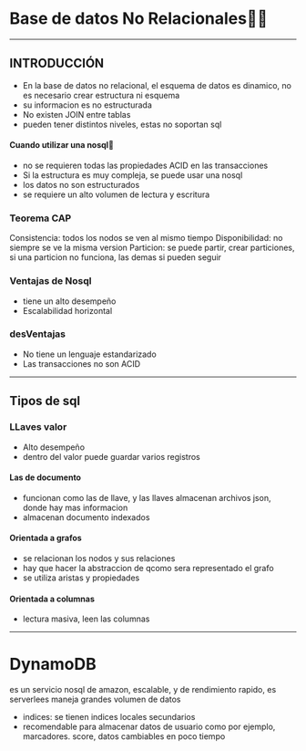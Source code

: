 # Base de datos No Relacionales🎫🎪 
---
## INTRODUCCIÓN
- En la base de datos no relacional, el esquema de datos es dinamico, no es necesario crear estructura ni esquema
- su informacion es no estructurada
- No existen JOIN entre tablas
- pueden tener distintos niveles, estas no soportan sql
#### Cuando utilizar una nosql👟
- no se requieren todas las propiedades ACID en las transacciones
- Si la estructura es muy compleja, se puede usar una nosql
- los datos no son estructurados
- se requiere un alto volumen de lectura y escritura
### Teorema CAP
Consistencia: todos los nodos se ven al mismo tiempo
Disponibilidad: no siempre se ve la misma version
Particion: se puede partir, crear particiones, si una particion no funciona, las demas si pueden seguir

### Ventajas de Nosql
- tiene un alto desempeño
- Escalabilidad horizontal
### desVentajas
- No tiene un lenguaje estandarizado
- Las transacciones no son ACID
---
## Tipos de sql
### LLaves valor
- Alto desempeño
- dentro del valor puede guardar varios registros
#### Las de documento
- funcionan como las de llave, y las llaves almacenan archivos json, donde hay mas informacion
- almacenan documento indexados
#### Orientada a grafos
- se relacionan los nodos y sus relaciones
- hay que hacer la abstraccion de qcomo sera representado el grafo
- se utiliza aristas y propiedades
#### Orientada a columnas
- lectura masiva, leen las columnas
---
# DynamoDB
es un servicio nosql de amazon, escalable, y de rendimiento rapido, es serverlees
maneja grandes volumen de datos
- indices: se tienen indices locales secundarios
- recomendable para almacenar datos de usuario como por ejemplo, marcadores. score, datos cambiables en poco tiempo

  
